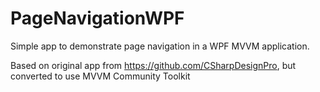 # PageNavigationWPF
Simple app to demonstrate page navigation in a WPF MVVM application.

Based on original app from https://github.com/CSharpDesignPro, but converted to use MVVM Community Toolkit 


